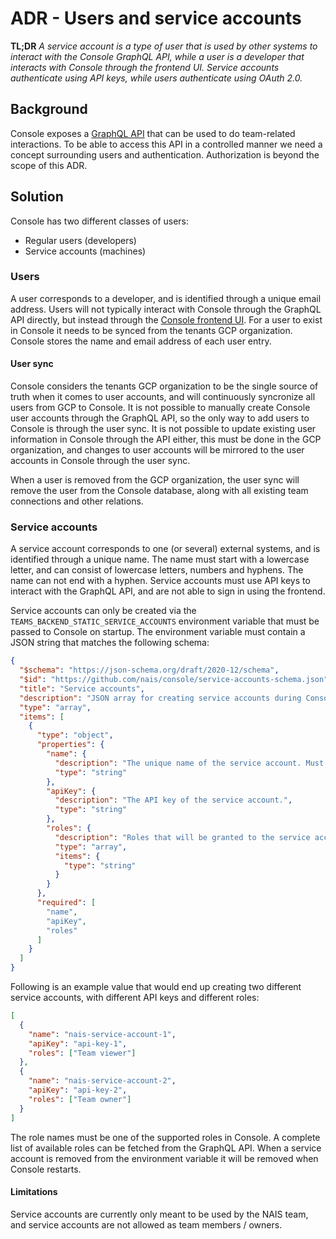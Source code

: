 # ADR - Users and service accounts
**TL;DR** *A service account is a type of user that is used by other systems to interact with the Console GraphQL API, while a user is a developer that interacts with Console through the frontend UI. Service accounts authenticate using API keys, while users authenticate using OAuth 2.0.*

## Background
Console exposes a [GraphQL API](https://graphql.org/) that can be used to do team-related interactions. To be able to access this API in a controlled manner we need a concept surrounding users and authentication. Authorization is beyond the scope of this ADR.

## Solution
Console has two different classes of users:

- Regular users (developers)
- Service accounts (machines)

### Users
A user corresponds to a developer, and is identified through a unique email address. Users will not typically interact with Console through the GraphQL API directly, but instead through the [Console frontend UI](https://github.com/nais/console-frontend-elm). For a user to exist in Console it needs to be synced from the tenants GCP organization. Console stores the name and email address of each user entry.

#### User sync
Console considers the tenants GCP organization to be the single source of truth when it comes to user accounts, and will continuously syncronize all users from GCP to Console. It is not possible to manually create Console user accounts through the GraphQL API, so the only way to add users to Console is through the user sync. It is not possible to update existing user information in Console through the API either, this must be done in the GCP organization, and changes to user accounts will be mirrored to the user accounts in Console through the user sync.

When a user is removed from the GCP organization, the user sync will remove the user from the Console database, along with all existing team connections and other relations.

### Service accounts
A service account corresponds to one (or several) external systems, and is identified through a unique name. The name must start with a lowercase letter, and can consist of lowercase letters, numbers and hyphens. The name can not end with a hyphen. Service accounts must use API keys to interact with the GraphQL API, and are not able to sign in using the frontend.

Service accounts can only be created via the `TEAMS_BACKEND_STATIC_SERVICE_ACCOUNTS` environment variable that must be passed to Console on startup. The environment variable must contain a JSON string that matches the following schema:

```json
{
  "$schema": "https://json-schema.org/draft/2020-12/schema",
  "$id": "https://github.com/nais/console/service-accounts-schema.json",
  "title": "Service accounts",
  "description": "JSON array for creating service accounts during Console startup",
  "type": "array",
  "items": [
    {
      "type": "object",
      "properties": {
        "name": {
          "description": "The unique name of the service account. Must have the `nais-` prefix.",
          "type": "string"
        },
        "apiKey": {
          "description": "The API key of the service account.",
          "type": "string"
        },
        "roles": {
          "description": "Roles that will be granted to the service account.",
          "type": "array",
          "items": {
            "type": "string"
          }
        }
      },
      "required": [
        "name",
        "apiKey",
        "roles"
      ]
    }
  ]
}
```

Following is an example value that would end up creating two different service accounts, with different API keys and different roles:

```json
[
  {
    "name": "nais-service-account-1",
    "apiKey": "api-key-1",
    "roles": ["Team viewer"]
  },
  {
    "name": "nais-service-account-2",
    "apiKey": "api-key-2",
    "roles": ["Team owner"]
  }
]
```

The role names must be one of the supported roles in Console. A complete list of available roles can be fetched from the GraphQL API. When a service account is removed from the environment variable it will be removed when Console restarts.

#### Limitations
Service accounts are currently only meant to be used by the NAIS team, and service accounts are not allowed as team members / owners.
